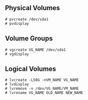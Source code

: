 ## Physical Volumes

~~~
# pvcreate /dev/sda1
# pvdisplay
~~~

## Volume Groups

~~~
# vgcreate VG_NAME /dev/sda1
# vgdisplay
~~~

## Logical Volumes

~~~
# lvcreate -L50G -nVM_NAME VG_NAME
# lvdisplay
# lvremove -v /dev/VG_NAME/VM_NAME
# lvrename VG_NAME OLD_NAME NEW_NAME
~~~


